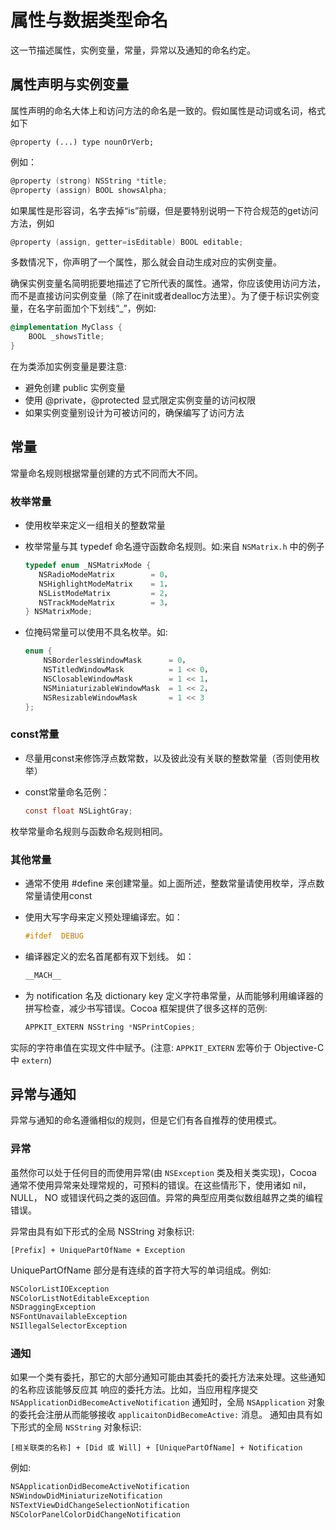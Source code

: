 # 属性与数据类型命名

这一节描述属性，实例变量，常量，异常以及通知的命名约定。

## 属性声明与实例变量

属性声明的命名大体上和访问方法的命名是一致的。假如属性是动词或名词，格式如下

```
@property (...) type nounOrVerb;
```

例如：

```objective-c
@property (strong) NSString *title;
@property (assign) BOOL showsAlpha;
```

如果属性是形容词，名字去掉“is”前缀，但是要特别说明一下符合规范的get访问方法，例如

```objective-c
@property (assign, getter=isEditable) BOOL editable;
```

多数情况下，你声明了一个属性，那么就会自动生成对应的实例变量。

确保实例变量名简明扼要地描述了它所代表的属性。通常，你应该使用访问方法，而不是直接访问实例变量（除了在init或者dealloc方法里）。为了便于标识实例变量，在名字前面加个下划线“_”，例如:

```objective-c
@implementation MyClass {
    BOOL _showsTitle;
}
```

在为类添加实例变量是要注意:

* 避免创建 public 实例变量
* 使用 @private，@protected 显式限定实例变量的访问权限
* 如果实例变量别设计为可被访问的，确保编写了访问方法

## 常量

常量命名规则根据常量创建的方式不同而大不同。

### 枚举常量

* 使用枚举来定义一组相关的整数常量
* 枚举常量与其 typedef 命名遵守函数命名规则。如:来自 `NSMatrix.h` 中的例子

  ```objective-c
  typedef enum _NSMatrixMode {
     NSRadioModeMatrix        = 0，
     NSHighlightModeMatrix    = 1，
     NSListModeMatrix         = 2，
     NSTrackModeMatrix        = 3，
  } NSMatrixMode;
  ```

* 位掩码常量可以使用不具名枚举。如:

  ```objective-c
  enum {
      NSBorderlessWindowMask      = 0，
      NSTitledWindowMask          = 1 << 0，
      NSClosableWindowMask        = 1 << 1，
      NSMiniaturizableWindowMask  = 1 << 2，
      NSResizableWindowMask       = 1 << 3
  };
  ```

### const常量

* 尽量用const来修饰浮点数常数，以及彼此没有关联的整数常量（否则使用枚举）
* const常量命名范例：

  ```objective-c
  const float NSLightGray;
  ```

 枚举常量命名规则与函数命名规则相同。

### 其他常量

* 通常不使用 #define 来创建常量。如上面所述，整数常量请使用枚举，浮点数常量请使用const
* 使用大写字母来定义预处理编译宏。如： 

  ```objective-c
  #ifdef  DEBUG
  ```

* 编译器定义的宏名首尾都有双下划线。 如： 

  ```objective-c
  __MACH__
  ```

* 为 notification 名及 dictionary key 定义字符串常量，从而能够利用编译器的拼写检查，减少书写错误。Cocoa 框架提供了很多这样的范例:

  ```objective-c
  APPKIT_EXTERN NSString *NSPrintCopies;
  ```

 实际的字符串值在实现文件中赋予。(注意: `APPKIT_EXTERN` 宏等价于 Objective-C 中 `extern`)

## 异常与通知

异常与通知的命名遵循相似的规则，但是它们有各自推荐的使用模式。

### 异常

虽然你可以处于任何目的而使用异常(由 `NSException` 类及相关类实现)，Cocoa 通常不使用异常来处理常规的，可预料的错误。在这些情形下，使用诸如 nil， NULL， NO 或错误代码之类的返回值。异常的典型应用类似数组越界之类的编程错误。

异常由具有如下形式的全局 NSString 对象标识:

```
[Prefix] + UniquePartOfName + Exception
```

UniquePartOfName 部分是有连续的首字符大写的单词组成。例如:

```objective-c
NSColorListIOException
NSColorListNotEditableException
NSDraggingException
NSFontUnavailableException
NSIllegalSelectorException
```

### 通知

如果一个类有委托，那它的大部分通知可能由其委托的委托方法来处理。这些通知的名称应该能够反应其 响应的委托方法。比如，当应用程序提交 `NSApplicationDidBecomeActiveNotification` 通知时，全局 `NSApplication` 对象的委托会注册从而能够接收 `applicaitonDidBecomeActive:` 消息。
通知由具有如下形式的全局 `NSString` 对象标识:

```
[相关联类的名称] + [Did 或 Will] + [UniquePartOfName] + Notification
```

例如:

```objective-c
NSApplicationDidBecomeActiveNotification
NSWindowDidMiniaturizeNotification
NSTextViewDidChangeSelectionNotification
NSColorPanelColorDidChangeNotification
```
